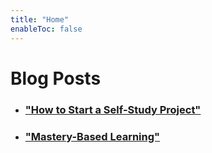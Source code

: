 ```yaml
---
title: "Home"
enableToc: false
---
```


# Blog Posts
- ### ["How to Start a Self-Study Project"](notes/How%20to%20Start%20a%20Self-Study%20Project.md)
- ### ["Mastery-Based Learning"](notes/Mastery-Based%20Learning.md)